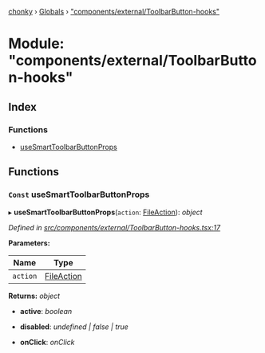 [chonky](../README.md) › [Globals](../globals.md) › ["components/external/ToolbarButton-hooks"](_components_external_toolbarbutton_hooks_.md)

# Module: "components/external/ToolbarButton-hooks"

## Index

### Functions

* [useSmartToolbarButtonProps](_components_external_toolbarbutton_hooks_.md#const-usesmarttoolbarbuttonprops)

## Functions

### `Const` useSmartToolbarButtonProps

▸ **useSmartToolbarButtonProps**(`action`: [FileAction](../interfaces/_types_file_actions_types_.fileaction.md)): *object*

*Defined in [src/components/external/ToolbarButton-hooks.tsx:17](https://github.com/TimboKZ/Chonky/blob/faab549/src/components/external/ToolbarButton-hooks.tsx#L17)*

**Parameters:**

Name | Type |
------ | ------ |
`action` | [FileAction](../interfaces/_types_file_actions_types_.fileaction.md) |

**Returns:** *object*

* **active**: *boolean*

* **disabled**: *undefined | false | true*

* **onClick**: *onClick*
